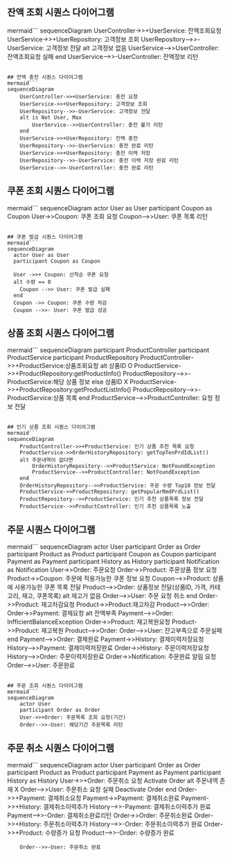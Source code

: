 ## 잔액 조회 시퀀스 다이어그램
mermaid```
sequenceDiagram
    UserController->>+UserService: 잔액조회요청
    UserService->>+UserRepository: 고객정보 조회
    UserRepository-->>-UserService: 고객정보 전달
    alt 고객정보 없음
        UserService-->>UserController: 잔액조회요청 실패
    end
    UserService-->>-UserController: 잔액정보 리턴
```

## 잔액 충전 시퀀스 다이어그램
mermaid```
sequenceDiagram
    UserController->>+UserService: 충전 요청
    UserService->>+UserRepository: 고객정보 조회
    UserRepository-->>-UserService: 고객정보 전달
    alt is Not User, Max
        UserService-->>UserController: 충전 불가 리턴
    end
    UserService->>+UserRepository: 잔액 충전
    UserRepository-->>-UserService: 충전 완료 리턴
    UserService->>+UserRepository: 충전 이력 저장
    UserRepository-->>-UserService: 충전 이력 저장 완료 리턴
    UserService-->>-UserController: 충전 완료 리턴
```

## 쿠폰 조회 시퀀스 다이어그램
mermaid```
sequenceDiagram
    actor User as User
    participant Coupon as Coupon
    User->>Coupon: 쿠폰 조회 요청
    Coupon-->>User: 쿠폰 목록 리턴
```

## 쿠폰 발급 시퀀스 다이어그램
mermaid```
sequenceDiagram
  actor User as User
  participant Coupon as Coupon
  
  User ->>+ Coupon: 선착순 쿠폰 요청
  alt 수량 == 0
    Coupon -->> User: 쿠폰 발급 실패
  end
  Coupon ->> Coupon: 쿠폰 수량 차감
  Coupon -->>- User: 쿠폰 발급 성공
```
## 상품 조회 시퀀스 다이어그램
mermaid```
sequenceDiagram
    participant ProductController
    participant ProductService
    participant ProductRepository
    ProductController->>+ProductService:상품조회요청
    alt 상품ID O
    ProductService->>+ProductRepository:getProductInfo()
    ProductRepository-->>-ProductService:해당 상품 정보
    else 상품ID X
    ProductService->>+ProductRepository:getProductListInfo()
    ProductRepository-->>-ProductService:상품 목록
    end
    ProductService-->>ProductController: 요청 정보 전달
```

## 인기 상품 조회 시퀀스 다이어그램
mermaid```
sequenceDiagram
    ProductController->>+ProductService: 인기 상품 추천 목록 요청
    ProductService->>OrderHistoryRepository: getTopTenPrdIdList()
    alt 주문내역이 없다면 
        OrderHistoryRepository-->>ProductService: NotFoundException
        ProductService-->>ProductController: NotFoundException
    end
    OrderHistoryRepository-->>ProductService: 주문 수량 Top10 정보 전달
    ProductService->>ProductRepository: getPopularRmdPrdList()
    ProductRepository-->>ProductService: 인기 추천 상품목록 정보 전달
    ProductService-->>ProductController: 인기 추천 상품목록 노출
```

## 주문 시퀀스 다이어그램
mermaid```
sequenceDiagram
    actor User
    participant Order as Order
    participant Product as Product
    participant Coupon as Coupon
    participant Payment as Payment
    participant History as History
    participant Notification as Notification
    User->>Order: 주문요청
    Order->>Product: 주문상품 정보 요청
    Product->>Coupon: 주문에 적용가능한 쿠폰 정보 요청
    Coupon-->>Product: 상품에 사용가능한 쿠폰 목록 전달
    Product-->>Order: 상품정보 전달(상품ID, 가격, 카테고리, 재고, 쿠폰목록)
    alt 재고가 없음
        Order-->>User: 주문 요청 취소
    end
    Order->>Product: 재고차감요청
    Product->>Product:재고차감
    Product-->>Order: 
    Order->>Payment: 결제요청
    alt 잔액부족
        Payment-->>Order: InfficientBalanceException
        Order->>Product: 재고복원요청
        Product->>Product: 재고복원
        Product-->>Order: 
        Order-->>User: 잔고부족으로 주문실패
    end
    Payment-->>Order: 결제완료
    Payment->>History: 결제이력저장요청
    History-->>Payment: 결제이력저장완료
    Order->>History: 주문이력저장요청
    History-->>Order: 주문이력저장완료
    Order->>Notification: 주문완료 알림 요청
    Order-->>User: 주문완료
```

## 주문 조회 시퀀스 다이어그램
mermaid```
sequenceDiagram
    actor User
    participant Order as Order
    User->>+Order: 주문목록 조회 요청(기간)
    Order-->>-User: 해당기간 주문목록 리턴
```

## 주문 취소 시퀀스 다이어그램
mermaid```
sequenceDiagram
    actor User
    participant Order as Order
    participant Product as Product
    participant Payment as Payment
    participant History as History
    User->>+Order: 주문취소 요청
    Activate Order
    alt 주문내역 존재 X
        Order-->>User: 주문취소 요청 실패
        Deactivate Order
    end
    Order->>+Payment: 결제취소요청
    Payment->>Payment: 결제취소완료
    Payment->>+History: 결제취소이력추가
    History-->>-Payment: 결제취소이력추가 완료
    Payment-->>-Order: 결제취소완료리턴
    Order->>Order: 주문취소완료
    Order->>+History: 주문취소이력추가
    History-->>-Order: 주문취소이력추가 완료
    Order->>+Product: 수량증가 요청
    Product-->>-Order: 수량증가 완료
```
    Order-->>-User: 주문취소 완료